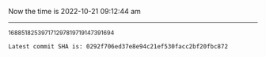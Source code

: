 Now the time is 2022-10-21 09:12:44 am

---

<small>168851825397171297819719147391694</small>

```txt
Latest commit SHA is: 0292f706ed37e8e94c21ef530facc2bf20fbc872
```
